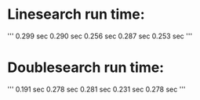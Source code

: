# Linesearch run time:
'''
0.299 sec
0.290 sec
0.256 sec
0.287 sec
0.253 sec
'''
# Doublesearch run time:
'''
0.191 sec
0.278 sec
0.281 sec
0.231 sec
0.278 sec
'''